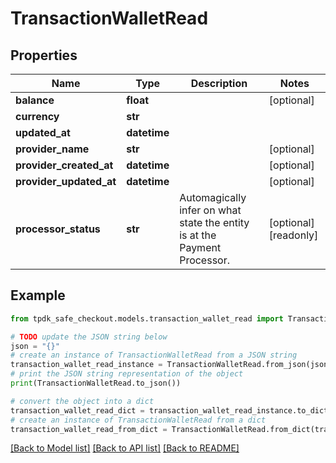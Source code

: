 # TransactionWalletRead



## Properties

Name | Type | Description | Notes
------------ | ------------- | ------------- | -------------
**balance** | **float** |  | [optional] 
**currency** | **str** |  | 
**updated_at** | **datetime** |  | 
**provider_name** | **str** |  | [optional] 
**provider_created_at** | **datetime** |  | [optional] 
**provider_updated_at** | **datetime** |  | [optional] 
**processor_status** | **str** | Automagically infer on what state the entity is at the Payment Processor. | [optional] [readonly] 

## Example

```python
from tpdk_safe_checkout.models.transaction_wallet_read import TransactionWalletRead

# TODO update the JSON string below
json = "{}"
# create an instance of TransactionWalletRead from a JSON string
transaction_wallet_read_instance = TransactionWalletRead.from_json(json)
# print the JSON string representation of the object
print(TransactionWalletRead.to_json())

# convert the object into a dict
transaction_wallet_read_dict = transaction_wallet_read_instance.to_dict()
# create an instance of TransactionWalletRead from a dict
transaction_wallet_read_from_dict = TransactionWalletRead.from_dict(transaction_wallet_read_dict)
```
[[Back to Model list]](../README.md#documentation-for-models) [[Back to API list]](../README.md#documentation-for-api-endpoints) [[Back to README]](../README.md)


